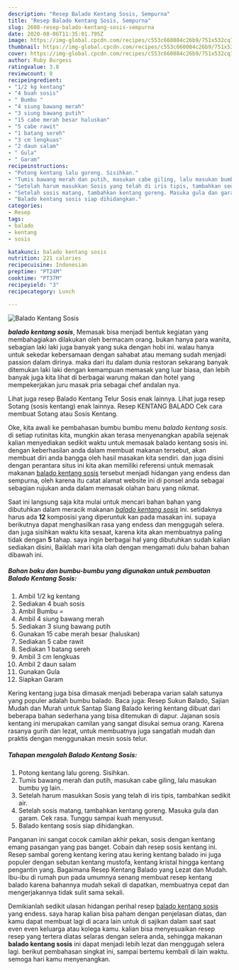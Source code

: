 ```yaml
---
description: "Resep Balado Kentang Sosis, Sempurna"
title: "Resep Balado Kentang Sosis, Sempurna"
slug: 2608-resep-balado-kentang-sosis-sempurna
date: 2020-08-06T11:35:01.795Z
image: https://img-global.cpcdn.com/recipes/c553c660084c26b9/751x532cq70/balado-kentang-sosis-foto-resep-utama.jpg
thumbnail: https://img-global.cpcdn.com/recipes/c553c660084c26b9/751x532cq70/balado-kentang-sosis-foto-resep-utama.jpg
cover: https://img-global.cpcdn.com/recipes/c553c660084c26b9/751x532cq70/balado-kentang-sosis-foto-resep-utama.jpg
author: Ruby Burgess
ratingvalue: 3.8
reviewcount: 8
recipeingredient:
- "1/2 kg kentang"
- "4 buah sosis"
- " Bumbu "
- "4 siung bawang merah"
- "3 siung bawang putih"
- "15 cabe merah besar haluskan"
- "5 cabe rawit"
- "1 batang sereh"
- "3 cm lengkuas"
- "2 daun salam"
- " Gula"
- " Garam"
recipeinstructions:
- "Potong kentang lalu goreng. Sisihkan."
- "Tumis bawang merah dan putih, masukan cabe giling, lalu masukan bumbu yg lain.."
- "Setelah harum masukkan Sosis yang telah di iris tipis, tambahkan sedikit air."
- "Setelah sosis matang, tambahkan kentang goreng. Masuka gula dan garam. Cek rasa. Tunggu sampai kuah menyusut."
- "Balado kentang sosis siap dihidangkan."
categories:
- Resep
tags:
- balado
- kentang
- sosis

katakunci: balado kentang sosis 
nutrition: 221 calories
recipecuisine: Indonesian
preptime: "PT24M"
cooktime: "PT37M"
recipeyield: "3"
recipecategory: Lunch

---
```



![Balado Kentang Sosis](https://img-global.cpcdn.com/recipes/c553c660084c26b9/751x532cq70/balado-kentang-sosis-foto-resep-utama.jpg)

<b><i>balado kentang sosis</i></b>, Memasak bisa menjadi bentuk kegiatan yang membahagiakan dilakukan oleh bermacam orang. bukan hanya para wanita, sebagian laki laki juga banyak yang suka dengan hobi ini. walau hanya untuk sekedar kebersamaan dengan sahabat atau memang sudah menjadi passion dalam dirinya. maka dari itu dalam dunia restoran sekarang banyak ditemukan laki laki dengan kemampuan memasak yang luar biasa, dan lebih banyak juga kita lihat di berbagai warung makan dan hotel yang mempekerjakan juru masak pria sebagai chef andalan nya.

Lihat juga resep Balado Kentang Telur Sosis enak lainnya. Lihat juga resep Sotang (sosis kentang) enak lainnya. Resep KENTANG BALADO Cek cara membuat Sotang atau Sosis Kentang.

Oke, kita awali ke pembahasan bumbu bumbu menu <i>balado kentang sosis</i>. di setiap rutinitas kita, mungkin akan terasa menyenangkan apabila sejenak kalian menyediakan sedikit waktu untuk memasak balado kentang sosis ini. dengan keberhasilan anda dalam membuat makanan tersebut, akan membuat diri anda bangga oleh hasil masakan kita sendiri. dan juga disini dengan perantara situs ini kita akan memiliki referensi untuk memasak makanan <u>balado kentang sosis</u> tersebut menjadi hidangan yang endess dan sempurna, oleh karena itu catat alamat website ini di ponsel anda sebagai sebagian rujukan anda dalam memasak olahan baru yang nikmat.


Saat ini langsung saja kita mulai untuk mencari bahan bahan yang dibutuhkan dalam meracik makanan <u><i>balado kentang sosis</i></u> ini. setidaknya harus ada <b>12</b> komposisi yang diperuntuk kan pada masakan ini. supaya berikutnya dapat menghasilkan rasa yang endess dan menggugah selera. dan juga sisihkan waktu kita sesaat, karena kita akan membuatnya paling tidak dengan <b>5</b> tahap. saya ingin berbagai hal yang dibutuhkan sudah kalian sediakan disini, Baiklah mari kita olah dengan mengamati dulu bahan bahan dibawah ini.

<!--inarticleads1-->

##### Bahan baku dan bumbu-bumbu yang digunakan untuk pembuatan Balado Kentang Sosis:

1. Ambil 1/2 kg kentang
1. Sediakan 4 buah sosis
1. Ambil  Bumbu =
1. Ambil 4 siung bawang merah
1. Sediakan 3 siung bawang putih
1. Gunakan 15 cabe merah besar (haluskan)
1. Sediakan 5 cabe rawit
1. Sediakan 1 batang sereh
1. Ambil 3 cm lengkuas
1. Ambil 2 daun salam
1. Gunakan  Gula
1. Siapkan  Garam


Kering kentang juga bisa dimasak menjadi beberapa varian salah satunya yang populer adalah bumbu balado. Baca juga: Resep Sukun Balado, Sajian Mudah dan Murah untuk Santap Siang Balado kering kentang dibuat dari beberapa bahan sederhana yang bisa ditemukan di dapur. Jajanan sosis kentang ini merupakan camilan yang sangat disukai semua orang. Karena rasanya gurih dan lezat, untuk membuatnya juga sangatlah mudah dan praktis dengan menggunakan mesin sosis telur. 

<!--inarticleads2-->

##### Tahapan mengolah Balado Kentang Sosis:

1. Potong kentang lalu goreng. Sisihkan.
1. Tumis bawang merah dan putih, masukan cabe giling, lalu masukan bumbu yg lain..
1. Setelah harum masukkan Sosis yang telah di iris tipis, tambahkan sedikit air.
1. Setelah sosis matang, tambahkan kentang goreng. Masuka gula dan garam. Cek rasa. Tunggu sampai kuah menyusut.
1. Balado kentang sosis siap dihidangkan.


Panganan ini sangat cocok camilan akhir pekan, sosis dengan kentang emang pasangan yang pas banget. Cobain dah resep sosis kentang ini. Resep sambal goreng kentang kering atau kering kentang balado ini juga populer dengan sebutan kentang mustofa, kentang kristal hingga kentang pengantin yang. Bagaimana Resep Kentang Balado yang Lezat dan Mudah. Ibu-ibu di rumah pun pada umumnya senang membuat resep kentang balado karena bahannya mudah sekali di dapatkan, membuatnya cepat dan mengerjakannya tidak sulit sama sekali. 

Demikianlah sedikit ulasan hidangan perihal resep <u>balado kentang sosis</u> yang endess. saya harap kalian bisa paham dengan penjelasan diatas, dan kamu dapat membuat lagi di acara lain untuk di sajikan dalam saat saat even even keluarga atau kolega kamu. kalian bisa menyesuaikan resep resep yang tertera diatas selaras dengan selera anda, sehingga makanan <b>balado kentang sosis</b> ini dapat menjadi lebih lezat dan menggugah selera lagi. berikut pembahasan singkat ini, sampai bertemu kembali di lain waktu. semoga hari kamu menyenangkan.
